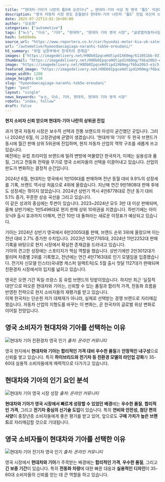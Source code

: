 ```yaml
---
title: "“현대차·기아가 나란히 톱5에 오르다니” … 현대차·기아 사상 첫 영국 ‘톱5’ 석권에 ‘깜짝’"
description: "영국 자동차 시장 판도 흔들렸다 현대차·기아 나란히 ‘톱5’ 진입 국산차 브랜드 위상도 달라졌다 ..."
date: 2025-07-22T13:01:16+09:00
author: "오승희"
categories: ["automotive"]
tags: ["뉴스", "이슈", "기아", "현대차", "현대차 기아 영국 시장", "글로벌자동차시장", "브랜드경쟁력"]
hash: 5e669e0a
source_url: "https://www.reportera.co.kr/car/hyundai-motor-kia-uk-sales/"
url: "/automotive/hyeondaecagiaga-naranhi-tob5e-oreudani/"
h5_summary: "유럽 심장부에서 한국차의 존재감"
images: ["https://imagedelivery.net/H9Db0IpqceHdtipd1X60mg/611051bb-937a-408a-ea26-f59564a22300/public", "https://imagedelivery.net/H9Db0IpqceHdtipd1X60mg/f6ba20b3-e1c5-4f57-9d8c-ddbd51266900/public", "https://imagedelivery.net/H9Db0IpqceHdtipd1X60mg/67059d4d-d0b8-458b-73fa-9c4740e75000/public", "https://imagedelivery.net/H9Db0IpqceHdtipd1X60mg/75701cd1-2b37-4a6a-3112-7960f9e68000/public"]
thumbnail: "https://imagedelivery.net/H9Db0IpqceHdtipd1X60mg/f6ba20b3-e1c5-4f57-9d8c-ddbd51266900/public"
image: "https://imagedelivery.net/H9Db0IpqceHdtipd1X60mg/f6ba20b3-e1c5-4f57-9d8c-ddbd51266900/public"
featured_image: "https://imagedelivery.net/H9Db0IpqceHdtipd1X60mg/f6ba20b3-e1c5-4f57-9d8c-ddbd51266900/public"
image_width: 1200
image_height: 630
slug: "hyeondaecagiaga-naranhi-tob5e-oreudani"
type: "post"
layout: "single"
news_keywords: "뉴스, 이슈, 기아, 현대차, 현대차 기아 영국 시장"
robots: "index, follow"
draft: false
---
```


**현지 소비자 신뢰 얻으며 현대차·기아 나란히 상위권 진입**

  
  
과거 영국 자동차 시장은 보수적 선택과 전통 브랜드의 아성이 굳건했던 곳입니다. 그러나 2024년 6월, 이 고정관념에 균열이 생겼습니다. ‘현대차’와 ‘기아’ 두 한국 브랜드가 동시에 월간 판매 상위 5위권에 진입하며, 현지 자동차 산업의 역학 구조를 새롭게 쓰고 있습니다.  
예전에는 유럽 프리미엄 브랜드에 밀려 변방에 머물렀던 한국차가, 이제는 실용성과 품질, 그리고 전동화 전략을 무기로 영국 소비자들의 선택을 이끌어내고 있습니다. 산업의 판도가 변화하는 결정적 순간입니다.

  

  
2024년 6월, 현대차는 영국에서 1만109대를 판매하며 전년 동월 대비 9.9%의 성장세를 기록, 브랜드 역사상 처음으로 4위에 올랐습니다. 지난해 연간 9만1808대 판매 후에도 성장세는 꺾이지 않았습니다. 2024년 상반기 역시 4만8778대로 전년 동기 대비 5.1% 증가, 꾸준한 상승 곡선을 그리고 있습니다.  
이 같은 성과의 중심에는 투싼이 있습니다. 2023~2024년 모두 3만 대 이상 판매되며, 올해 상반기에는 1만5496대로 현지 판매 상위 10위권을 지켰습니다. 하반기에는 아이오닉9 출시 효과까지 더해져, 연간 10만 대 돌파라는 새로운 이정표가 예상되고 있습니다.

  

  
기아는 2024년 상반기 영국에서 6만2005대를 판매, 브랜드 순위 3위에 올랐으며 이는 전년 대비 2.7% 증가한 수치입니다. 2023년 10만7765대, 2024년 11만2252대 판매 기록을 바탕으로 현지 시장에서 확실한 존재감을 드러내고 있습니다.  
기아의 견고한 성장에는 스포티지가 핵심 역할을 했습니다. 상반기에만 2만3012대가 팔리며 차종별 2위를 기록했고, 전년에는 연간 4만7163대로 인기 모델임을 입증했습니다. 전기차 신모델 인스터(국내명 캐스퍼 일렉트릭)도 5월 출시 첫달 1127대가 판매되며 친환경차 시장에서의 입지를 넓히고 있습니다.

  

  
영국은 오랜 기간 독일·프랑스 등 유럽 브랜드의 텃밭이었습니다. 하지만 최근 ‘실질적 대안’으로 떠오른 현대차와 기아는, 신뢰할 수 있는 품질과 합리적 가격, 전동화 흐름을 반영한 전략으로 현지 소비자들의 재평가를 받고 있습니다.  
이제 한국차는 단순한 저가 대체재가 아니라, 실제로 선택받는 경쟁 브랜드로 자리매김했습니다. 자동차 산업의 지형도를 바꾸는 이 변화는, 곧 한국차의 글로벌 위상 변화로 이어질 전망입니다.

## 영국 소비자가 현대차와 기아를 선택하는 이유

![현대차 기아 친환경차 영국 인기](https://imagedelivery.net/H9Db0IpqceHdtipd1X60mg/67059d4d-d0b8-458b-73fa-9c4740e75000/public)
*출처: 온라인 커뮤니티*

영국 현지에서 **현대차와 기아는 합리적인 가격 대비 우수한 품질**과 **안정적인 내구성**으로 신뢰를 쌓고 있습니다. 특히 **하이브리드와 전기차 등 친환경 모델의 라인업 강화**가 35-60대 실용적 소비자들에게 매력적으로 다가가고 있습니다.


## 현대차와 기아의 인기 요인 분석

![현대차 기아 영국 시장 성장](https://imagedelivery.net/H9Db0IpqceHdtipd1X60mg/75701cd1-2b37-4a6a-3112-7960f9e68000/public)
*출처: 온라인 커뮤니티*

**현대차와 기아가 영국 시장에서 빠르게 성장할 수 있었던 배경**에는 **우수한 품질**, **합리적인 가격**, 그리고 **전기차 중심의 신기술 도입**이 있습니다. 특히 **연비와 안전성, 첨단 편의 사양**이 중장년층 소비자들에게 좋은 평가를 받고 있어, 앞으로도 **구매 가치가 높은 브랜드**로 자리매김할 것으로 기대됩니다.


## 영국 소비자들이 현대차와 기아를 선택한 이유

![현대차·기아 전기차 영국 인기](https://imagedelivery.net/H9Db0IpqceHdtipd1X60mg/611051bb-937a-408a-ea26-f59564a22300/public)
*출처: 온라인 커뮤니티*

영국 시장에서 **현대차와 기아**가 주목받는 배경에는 **합리적인 가격**, **우수한 품질**, 그리고 **긴 보증 기간**이 있습니다. 특히 **전동화 차량**에 대한 빠른 대응과 **실용적인 디자인**이 35-60대 소비자들의 신뢰를 얻는 데 큰 역할을 하고 있습니다.

